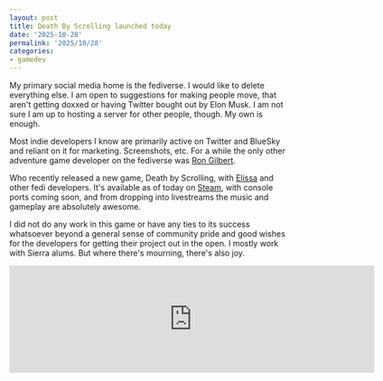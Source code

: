 ```yaml
---
layout: post
title: Death By Scrolling launched today
date: '2025-10-28'
permalink: '2025/10/28'
categories:
- gamedev
---
```

My primary social media home is the fediverse. I would like to delete everything else. I am open to suggestions for making people move, that aren't getting doxxed or having Twitter bought out by Elon Musk. I am not sure I am up to hosting a server for other people, though. My own is enough. 

Most indie developers I know are primarily active on Twitter and BlueSky and reliant on it for marketing. Screenshots, etc. For a while the only other adventure game developer on the fediverse was [Ron Gilbert](https://grumpygamer.com/).

Who recently released a new game, Death by Scrolling, with [Elissa](https://eigenmagic.net/@vampiress) and other fedi developers. It's available as of today on [Steam](https://store.steampowered.com/app/3773590/Death_by_Scrolling/), with console ports coming soon, and from dropping into livestreams the music and gameplay are absolutely awesome. 

I did not do any work in this game or have any ties to its success whatsoever beyond a general sense of community pride and good wishes for the developers for getting their project out in the open. I mostly work with Sierra alums. But where there's mourning, there's also joy.

<iframe src="https://store.steampowered.com/widget/3773590/" frameborder="0" width="646" height="190"></iframe>
